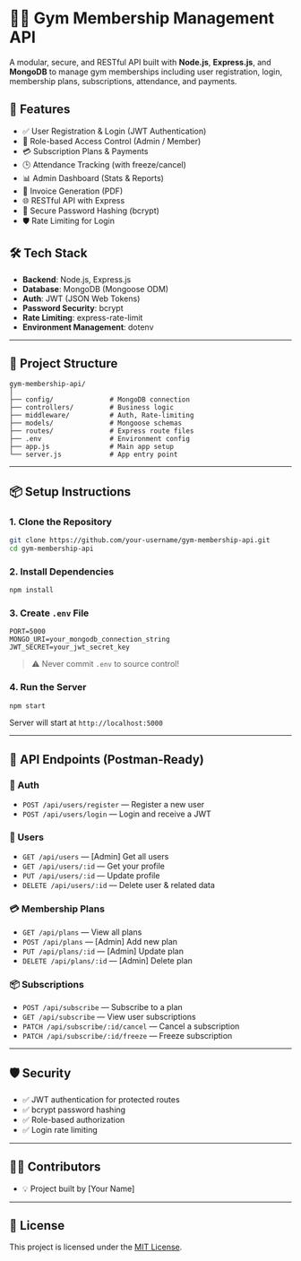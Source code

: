 
# 🏋️‍♂️ Gym Membership Management API

A modular, secure, and RESTful API built with **Node.js**, **Express.js**, and **MongoDB** to manage gym memberships including user registration, login, membership plans, subscriptions, attendance, and payments.

## 🚀 Features

- ✅ User Registration & Login (JWT Authentication)
- 🔐 Role-based Access Control (Admin / Member)
- 💳 Subscription Plans & Payments
- 🕒 Attendance Tracking (with freeze/cancel)
- 📊 Admin Dashboard (Stats & Reports)
- 🧾 Invoice Generation (PDF)
- 🌐 RESTful API with Express
- 🔐 Secure Password Hashing (bcrypt)
- 🛡️ Rate Limiting for Login

## 🛠️ Tech Stack

- **Backend**: Node.js, Express.js
- **Database**: MongoDB (Mongoose ODM)
- **Auth**: JWT (JSON Web Tokens)
- **Password Security**: bcrypt
- **Rate Limiting**: express-rate-limit
- **Environment Management**: dotenv

---

## 📁 Project Structure

```
gym-membership-api/
│
├── config/              # MongoDB connection
├── controllers/         # Business logic
├── middleware/          # Auth, Rate-limiting
├── models/              # Mongoose schemas
├── routes/              # Express route files
├── .env                 # Environment config
├── app.js               # Main app setup
└── server.js            # App entry point
```

---

## 📦 Setup Instructions

### 1. Clone the Repository
```bash
git clone https://github.com/your-username/gym-membership-api.git
cd gym-membership-api
```

### 2. Install Dependencies
```bash
npm install
```

### 3. Create `.env` File

```env
PORT=5000
MONGO_URI=your_mongodb_connection_string
JWT_SECRET=your_jwt_secret_key
```

> ⚠️ Never commit `.env` to source control!

### 4. Run the Server
```bash
npm start
```

Server will start at `http://localhost:5000`

---

## 📮 API Endpoints (Postman-Ready)

### 🔑 Auth
- `POST /api/users/register` — Register a new user
- `POST /api/users/login` — Login and receive a JWT

### 👤 Users
- `GET /api/users` — [Admin] Get all users
- `GET /api/users/:id` — Get your profile
- `PUT /api/users/:id` — Update profile
- `DELETE /api/users/:id` — Delete user & related data

### 💳 Membership Plans
- `GET /api/plans` — View all plans
- `POST /api/plans` — [Admin] Add new plan
- `PUT /api/plans/:id` — [Admin] Update plan
- `DELETE /api/plans/:id` — [Admin] Delete plan

### 📦 Subscriptions
- `POST /api/subscribe` — Subscribe to a plan
- `GET /api/subscribe` — View user subscriptions
- `PATCH /api/subscribe/:id/cancel` — Cancel a subscription
- `PATCH /api/subscribe/:id/freeze` — Freeze subscription

---

## 🛡️ Security

- ✅ JWT authentication for protected routes
- ✅ bcrypt password hashing
- ✅ Role-based authorization
- ✅ Login rate limiting

---

## 👨‍💻 Contributors

- 💡 Project built by [Your Name]

---

## 📜 License

This project is licensed under the [MIT License](LICENSE).
